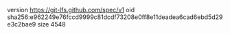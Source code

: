 version https://git-lfs.github.com/spec/v1
oid sha256:e962249e76fccd9999c81dcdf73208e0ff8e11deadea6cad6ebd5d29e3c2bae9
size 4548
